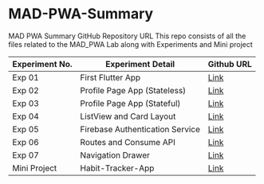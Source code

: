 # MAD-PWA-Summary
MAD PWA Summary GitHub Repository URL
This repo consists of all the files related to the MAD_PWA Lab along with Experiments and Mini project

| Experiment No. | Experiment Detail               | Github URL                                            |
| -------------- | ------------------------------- | ----------------------------------------------------- |
| Exp 01         | First Flutter App               | [Link](https://github.com/kunalpatil3303/exp1-flutter-main) |
| Exp 02         | Profile Page App (Stateless)    | [Link](https://github.com/av1nDs0uza/Exp2-flutter) |
| Exp 03         | Profile Page App (Stateful)     | [Link](https://github.com/av1nDs0uza/Exp3-flutter) |
| Exp 04         | ListView and Card Layout        | [Link](https://github.com/kunalpatil3303/Exp4-flutter-main)        |
| Exp 05         | Firebase Authentication Service | [Link](https://github.com/AdityaJadhav898/flutter-navigation)        |
| Exp 06         | Routes and Consume API          | [Link](https://github.com/AdityaJadhav898/flutter_routes)            |
| Exp 07         | Navigation Drawer               | [Link](https://github.com/av1nDs0uza/flutter_routes)            |
| Mini Project   | Habit-Tracker-App               | [Link](https://github.com/av1nDs0uza/habit-tracker)            |